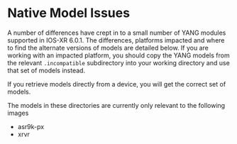 # Native Model Issues

A number of differences have crept in to a small number of YANG modules supported in IOS-XR 6.0.1. The differences, platforms impacted and where to find the alternate versions of models are detailed below. If you are working with an impacted platform, you should copy the YANG models from the relevant ```.incompatible``` subdirectory into your working directory and use that set of models instead.

If you retrieve models directly from a device, you will get the correct set of models.

The models in these directories are currently only relevant to the following images

* asr9k-px
* xrvr
